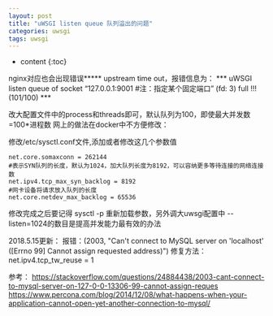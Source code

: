 ```yaml
---
layout: post
title: "uWSGI listen queue 队列溢出的问题"
categories: uwsgi
tags: uwsgi
---
```


* content
{:toc}

nginx对应也会出现错误***** upstream time out，报错信息为：
*** uWSGI listen queue of socket “127.0.0.1:9001 #注：指定某个固定端口” (fd: 3) full !!! (101/100) ***

改大配置文件中的process和threads即可，默认队列为100，即使最大并发数=100*进程数
网上的做法在docker中不方便修改：

修改/etc/sysctl.conf文件,添加或者修改这几个参数值

	net.core.somaxconn = 262144
	​#表示SYN队列的长度，默认为1024，加大队列长度为8192，可以容纳更多等待连接的网络连接数
	net.ipv4.tcp_max_syn_backlog = 8192
	#网卡设备将请求放入队列的长度
	net.core.netdev_max_backlog = 65536

修改完成之后要记得 sysctl -p 重新加载参数，另外调大uwsgi配置中 --listen=1024的数目是提高并发能力最有效的办法

2018.5.15更新：
报错：(2003, "Can't connect to MySQL server on 'localhost' ([Errno 99] Cannot assign requested address)")
修复方法：
net.ipv4.tcp_tw_reuse = 1

参考：
https://stackoverflow.com/questions/24884438/2003-cant-connect-to-mysql-server-on-127-0-0-13306-99-cannot-assign-reques
https://www.percona.com/blog/2014/12/08/what-happens-when-your-application-cannot-open-yet-another-connection-to-mysql/
